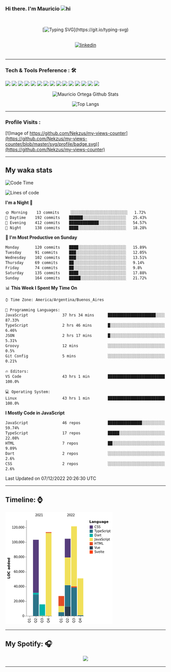 ### Hi there. I'm Mauricio <img src="https://user-images.githubusercontent.com/1303154/88677602-1635ba80-d120-11ea-84d8-d263ba5fc3c0.gif" width="28px" alt="hi">
<br /> 

<div align="center">
  
[![Typing SVG](https://readme-typing-svg.herokuapp.com?size=25&duration=7000&center=true&vCenter=true&width=650&height=40&lines=WELCOME!;My+name+is+Mauricio+Ortega...;I+am+a+Front-End+Developer...;I+hope+you+find+what+you+are+looking+for...;You+have+my+contact+information...;MAY+THE+FORCE+BE+WITH+YOU...)](https://git.io/typing-svg)

</div>
  
<br />

<div align="center">
  
<a href="https://www.linkedin.com/in/mauriciortega/" target="_blank">
<img src=https://img.shields.io/badge/linkedin-%231E77B5.svg?&style=for-the-badge&logo=linkedin&logoColor=white alt=linkedin style="margin-bottom: 5px;" />
</a>
  
</div>

<br />



<!--
**Nekzus/Nekzus** is a ✨ _special_ ✨ repository because its `README.md` (this file) appears on your GitHub profile.

Here are some ideas to get you started:

- 🔭 I’m currently working on ...
- 🌱 I’m currently learning ...
- 👯 I’m looking to collaborate on ...
- 🤔 I’m looking for help with ...
- 💬 Ask me about ...
- 📫 How to reach me: ...
- 😄 Pronouns: ...
- ⚡ Fun fact: ...
-->

---

### Tech & Tools Preference : 🛠

<img src = "https://img.shields.io/badge/-HTML5-E34F26?style=flat&logo=html5&logoColor=white"> <img src = "https://img.shields.io/badge/-CSS3-1572B6?style=flat&logo=css3&logoColor=white">
<img src="https://img.shields.io/badge/-Sass-cc6699?style=flat&logo=sass&logoColor=ffffff">
<img src="https://img.shields.io/badge/-Bootstrap-563D7C?style=flat&logo=bootstrap&logoColor=white">
<img src="https://img.shields.io/badge/-JavaScript-eed718?style=flat&logo=javascript&logoColor=ffffff">
<img src="https://img.shields.io/badge/-React-000000?style=flat&logo=react&logoColor=00c8ff">
<img src="https://img.shields.io/badge/-Next-000000?style=flat&logo=nextdotjs&logoColor=white">
<img src="http://img.shields.io/badge/-Vue-black?style=flat&logo=vuedotjs&logoColor=4FC08D">
<img src="http://img.shields.io/badge/-Flutter-black?style=flat&logo=flutter&logoColor=02569B">
<img src="https://img.shields.io/badge/-Node.js-3C873A?style=flat&logo=Node.js&logoColor=white">
<img src="http://img.shields.io/badge/-Git-F1502F?style=flat&logo=git&logoColor=FFFFFF">
<img src="http://img.shields.io/badge/-Github-000000?style=flat&logo=github&logoColor=FFFFFF">
<img src="https://img.shields.io/badge/-Firebase-FFA611?style=flat&logo=firebase&logoColor=FFFFFF">
<img src="http://img.shields.io/badge/-Vercel-black?style=flat&logo=vercel&logoColor=white">
<img src="http://img.shields.io/badge/-VS%20Code-007ACC?style=flat&logo=visual%20studio%20code&logoColor=white">


<div align="center">
  
![Mauricio Ortega Github Stats](https://github-readme-stats-nekzus.vercel.app/api?username=Nekzus&show_icons=true&title_color=fff&icon_color=79ff97&text_color=9f9f9f&bg_color=151515)

![Top Langs](https://github-readme-stats-nekzus.vercel.app/api/top-langs/?username=Nekzus&hide=css,html,less&layout=compact&title_color=fff&icon_color=79ff97&text_color=9f9f9f&bg_color=151515)

</div>
  
---

### Profile Visits :
  
[![Image of https://github.com/Nekzus/my-views-counter](https://github.com/Nekzus/my-views-counter/blob/master/svg/profile/badge.svg)](https://github.com/Nekzus/my-views-counter)

---


## My waka stats
<!--START_SECTION:waka-->
![Code Time](http://img.shields.io/badge/Code%20Time-1%2C550%20hrs%2025%20mins-blue)

![Lines of code](https://img.shields.io/badge/From%20Hello%20World%20I%27ve%20Written-518%20Thousand%20lines%20of%20code-blue)

**I'm a Night 🦉** 

```text
🌞 Morning    13 commits     ░░░░░░░░░░░░░░░░░░░░░░░░░   1.72% 
🌆 Daytime    192 commits    ██████░░░░░░░░░░░░░░░░░░░   25.43% 
🌃 Evening    412 commits    █████████████░░░░░░░░░░░░   54.57% 
🌙 Night      138 commits    ████░░░░░░░░░░░░░░░░░░░░░   18.28%

```
📅 **I'm Most Productive on Sunday** 

```text
Monday       120 commits    ████░░░░░░░░░░░░░░░░░░░░░   15.89% 
Tuesday      91 commits     ███░░░░░░░░░░░░░░░░░░░░░░   12.05% 
Wednesday    102 commits    ███░░░░░░░░░░░░░░░░░░░░░░   13.51% 
Thursday     69 commits     ██░░░░░░░░░░░░░░░░░░░░░░░   9.14% 
Friday       74 commits     ██░░░░░░░░░░░░░░░░░░░░░░░   9.8% 
Saturday     135 commits    ████░░░░░░░░░░░░░░░░░░░░░   17.88% 
Sunday       164 commits    █████░░░░░░░░░░░░░░░░░░░░   21.72%

```


📊 **This Week I Spent My Time On** 

```text
⌚︎ Time Zone: America/Argentina/Buenos_Aires

💬 Programming Languages: 
JavaScript               37 hrs 34 mins      █████████████████████░░░░   87.33% 
TypeScript               2 hrs 46 mins       █░░░░░░░░░░░░░░░░░░░░░░░░   6.46% 
JSON                     2 hrs 17 mins       █░░░░░░░░░░░░░░░░░░░░░░░░   5.31% 
Groovy                   12 mins             ░░░░░░░░░░░░░░░░░░░░░░░░░   0.5% 
Git Config               5 mins              ░░░░░░░░░░░░░░░░░░░░░░░░░   0.21%

🔥 Editors: 
VS Code                  43 hrs 1 min        █████████████████████████   100.0%

💻 Operating System: 
Linux                    43 hrs 1 min        █████████████████████████   100.0%

```

**I Mostly Code in JavaScript** 

```text
JavaScript               46 repos            ███████████████░░░░░░░░░░   59.74% 
TypeScript               17 repos            █████░░░░░░░░░░░░░░░░░░░░   22.08% 
HTML                     7 repos             ██░░░░░░░░░░░░░░░░░░░░░░░   9.09% 
Dart                     2 repos             ░░░░░░░░░░░░░░░░░░░░░░░░░   2.6% 
CSS                      2 repos             ░░░░░░░░░░░░░░░░░░░░░░░░░   2.6%

```



 Last Updated on 07/12/2022 20:26:30 UTC
<!--END_SECTION:waka-->
---

## Timeline: ⌚

![Chart not found](https://raw.githubusercontent.com/Nekzus/Nekzus/master/charts/bar_graph.png)

---
## My Spotify: 🎧

<div align="center"><img src="https://spotify-github-profile.vercel.app/api/view?uid=11169970531&cover_image=true&theme=default" /></div>

---
